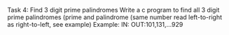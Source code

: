 Task 4: Find 3 digit prime palindromes
Write a c program to find all 3 digit prime palindromes (prime and palindrome (same
number read left-to-right as right-to-left, see example)
Example:
IN:
OUT:101,131,…929